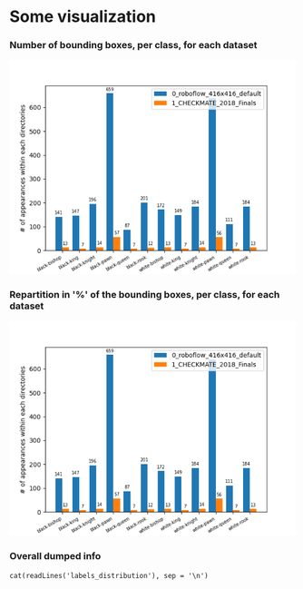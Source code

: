 
# Some visualization

### Number of bounding boxes, per class, for each dataset

![image](labels_distribution.PNG)

### Repartition in '%' of the bounding boxes, per class, for each dataset

![image](labels_distribution.PNG)

### Overall dumped info

```{r comment=''}
cat(readLines('labels_distribution'), sep = '\n')
```
